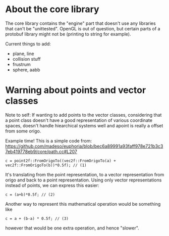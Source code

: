 # About the core library
The core library contains the "engine" part that doesn't use any libraries that can't
be "unittested". OpenGL is out of question, but certain parts of a protobuf
library might not be (printing to string for example).

Current things to add:
* plane, line
* collision stuff
* frustrum
* sphere, aabb


# Warning about points and vector classes
Note to self: If wanting to add points to the vector classes, considering that a point class doesn't have a good representation of various coordinate spaces,
doesn't handle hiearchical systems well and apoint is really a offset from some origo.

Example time! This is a simple code from: https://github.com/madeso/euphoria/blob/bec6a89991a93faff978e721b3c37eb419778eb9/core/path.cc#L207

    c = point2f::FromOrigoTo((vec2f::FromOrigoTo(a) + vec2f::FromOrigoTo(b))*0.5f); // (1)

It's translating from the point representation, to a vector representation from origo and back to a point representation. Using only vector representations instead of points, we can express this easier:

    c = (a+b)*0.5f; // (2)
    
Another way to represent this mathematical operation would be something like

    c = a + (b-a) * 0.5f; // (3)

however that would be one extra operation, and hence "slower".

